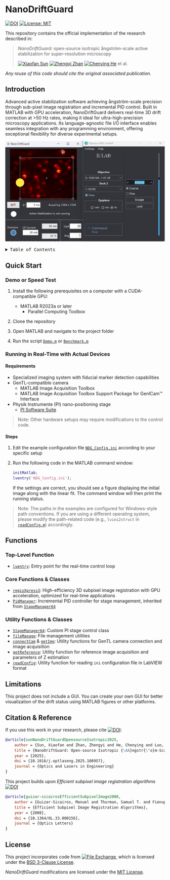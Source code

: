 # NanoDriftGuard

[![DOI](https://img.shields.io/badge/DOI-10.1016%2Fj.optlaseng.2025.108957-blue.svg)](https://doi.org/10.1016/j.optlaseng.2025.108957) [![License: MIT](https://img.shields.io/badge/License-MIT-yellow.svg)](./LICENSE)

This repository contains the official implementation of the research described in:

> *NanoDriftGuard:* open-source isotropic ångström-scale active stabilization for super-resolution microscopy
>
> [![Xiaofan Sun](https://img.shields.io/badge/Xiaofan%20Sun-181717?logo=github&logoColor=white)](https://github.com/xiaohei333) [![Zhengyi Zhan](https://img.shields.io/badge/Zhengyi%20Zhan-181717?logo=github&logoColor=white)](https://github.com/ZhengyiZ) [![Chenying He](https://img.shields.io/badge/Chenying%20He-181717?logo=github&logoColor=white)](https://github.com/Haibara647) et al.
<!-- This should be updated after username changed. -->

*Any reuse of this code should cite the original associated publication.*

## Introduction

Advanced active stabilization software achieving ångström-scale precision through sub-pixel image registration and incremental PID control. Built in MATLAB with GPU acceleration, NanoDriftGuard delivers real-time 3D drift correction at >50 Hz rates, making it ideal for ultra-high-precision microscopy applications. Its language-agnostic file I/O interface enables seamless integration with any programming environment, offering exceptional flexibility for diverse experimental setups.

[![Demo GIF](./Dataset/Demo.gif)](./Dataset/Demo-Video.mp4)

<details>
<summary><kbd>Table of Contents</kbd></summary>

## TOC

- [NanoDriftGuard](#nanodriftguard)
  - [Introduction](#introduction)
  - [TOC](#toc)
  - [Quick Start](#quick-start)
    - [Demo or Speed Test](#demo-or-speed-test)
    - [Running in Real-Time with Actual Devices](#running-in-real-time-with-actual-devices)
      - [Requirements](#requirements)
      - [Steps](#steps)
  - [Functions](#functions)
    - [Top-Level Function](#top-level-function)
    - [Core Functions \& Classes](#core-functions--classes)
    - [Utility Functions \& Classes](#utility-functions--classes)
  - [Limitations](#limitations)
  - [Citation \& Reference](#citation--reference)
  - [License](#license)

<br/>

</details>

## Quick Start

### Demo or Speed Test

1. Install the following prerequisites on a computer with a CUDA-compatible GPU:

   - MATLAB R2023a or later
     - Parallel Computing Toolbox

2. Clone the repository
3. Open MATLAB and navigate to the project folder
4. Run the script [`Demo.m`](Demo.m) or [`Benchmark.m`](Benchmark.m)

### Running in Real-Time with Actual Devices

#### Requirements

- Specialized imaging system with fiducial marker detection capabilities
- GenTL-compatible camera
  - MATLAB Image Acquisition Toolbox
  - MATLAB Image Acquisition Toolbox Support Package for GenICam™ Interface
- Physik Instrumente (PI) nano-positioning stage
  - [PI Software Suite](https://www.physikinstrumente.com/en/products/software-suite)

> Note: Other hardware setups may require modifications to the control code.

#### Steps

1. Edit the example configuration file [`NDG_Config.ini`](NDG_Config.ini) according to your specific setup
2. Run the following code in the MATLAB command window:

    ```matlab
    initMatlab;
    lventry('NDG_Config.ini');
    ```

    If the settings are correct, you should see a figure displaying the initial image along with the linear fit. The command window will then print the running status.

> Note: The paths in the examples are configured for Windows-style path conventions. If you are using a different operating system, please modify the path-related code (e.g., `lvini2struct` in [`readConfig.m`](./Utils/readConfig.m)) accordingly.

## Functions

### Top-Level Function

- [`lventry`](./lventry.m): Entry point for the real-time control loop

### Core Functions & Classes

- [`regisXpress3`](./Utils/regisXpress3.m): High-efficiency 3D subpixel image registration with GPU acceleration, optimized for real-time applications
- [`PidManager`](./Utils/PidManager.m): Incremental PID controller for stage management, inherited from [`StageManager64`](./Utils/StageManager64.m)

### Utility Functions & Classes

- [`StageManager64`](./Utils/StageManager64.m): Custom PI stage control class
- [`fileManage`](./Utils/fileManage.m): File management utilities
- [`connectCam`](./Utils/connectCam.m) & [`getImg`](./Utils/getImg.m): Utility functions for GenTL camera connection and image acquisition
- [`getReference`](./Utils/getReference.m): Utility function for reference image acquisition and parameters of Z estimation
- [`readConfig`](./Utils/readConfig.m): Utility function for reading `ini` configuration file in LabVIEW format

## Limitations

This project does not include a GUI. You can create your own GUI for better visualization of the drift status using MATLAB figures or other platforms.

## Citation & Reference

If you use this work in your research, please cite [![DOI](https://img.shields.io/badge/DOI-10.1016%2Fj.optlaseng.2025.108957-blue.svg)](https://doi.org/10.1016/j.optlaseng.2025.108957):

``` bibtex
@article{sunNanoDriftGuardOpensourceIsotropic2025,
    author = {Sun, Xiaofan and Zhan, Zhengyi and He, Chenying and Luo, Xin and Han, Yubing and Li, Chuankang and Kuang, Cuifang and Liu, Xu},
    title = {NanoDriftGuard: Open-source Isotropic {\AA}ngstr{\"o}m-Scale Active Stabilization for Super-Resolution Microscopy},
    year = {2025},
    doi = {10.1016/j.optlaseng.2025.108957},
    journal = {Optics and Lasers in Engineering}
}
```

This project builds upon *Efficient subpixel image registration algorithms* [![DOI](https://img.shields.io/badge/DOI-10.1364/OL.33.0000156-blue)](https://doi.org/10.1364/OL.33.000156)

``` bibtex
@article{guizar-sicairosEfficientSubpixelImage2008,
    author = {Guizar-Sicairos, Manuel and Thurman, Samuel T. and Fienup, James R.},
    title = {Efficient Subpixel Image Registration Algorithms},
    year = {2008},
    doi = {10.1364/OL.33.000156},
    journal = {Optics Letters}
}
```

## License

This project incorporates code from [![File Exchange](https://img.shields.io/badge/MATLAB%20File%20Exchange-Efficient%20subpixel%20image%20registration-blue.svg)](https://ww2.mathworks.cn/matlabcentral/fileexchange/18401-efficient-subpixel-image-registration-by-cross-correlation), which is licensed under the [BSD 3-Clause License](./Utils/dftregistration.m).

*NanoDriftGuard* modifications are licensed under the [MIT License](./LICENSE).
